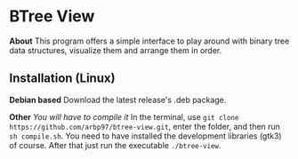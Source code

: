 # BTree View

**About**
This program offers a simple interface to play around with binary tree data structures,
visualize them and arrange them in order.

## Installation (Linux)

**Debian based**
Download the latest release's .deb package.

**Other**
*You will have to compile it*
In the terminal, use `git clone https://github.com/arbp97/btree-view.git`, enter the
folder, and then run `sh compile.sh`. You need to have installed the development
libraries (gtk3) of course.
After that just run the executable `./btree-view`.
